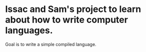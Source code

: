 # Issac and Sam's project to learn about how to write computer languages.
Goal is to write a simple compiled language.
